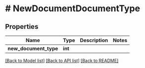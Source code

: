 # # NewDocumentDocumentType

## Properties

Name | Type | Description | Notes
------------ | ------------- | ------------- | -------------
**new_document_type** | **int** |  | 

[[Back to Model list]](../../README.md#documentation-for-models) [[Back to API list]](../../README.md#documentation-for-api-endpoints) [[Back to README]](../../README.md)


